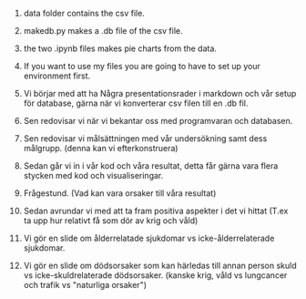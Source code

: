 1. data folder contains the csv file.
2. makedb.py makes a .db file of the csv file.
3. the two .ipynb files makes pie charts from the data.

4. If you want to use my files you are going to have to set up your environment first.

5. Vi börjar med att ha Några presentationsrader i markdown och vår setup för database, gärna när vi konverterar csv filen till en .db fil.
6. Sen redovisar vi när vi bekantar oss med programvaran och databasen.
7. Sen redovisar vi målsättningen med vår undersökning samt dess målgrupp. (denna kan vi efterkonstruera)
8. Sedan går vi in i vår kod och våra resultat, detta får gärna vara flera stycken med kod och visualiseringar.
9. Frågestund. (Vad kan vara orsaker till våra resultat)
10. Sedan avrundar vi med att ta fram positiva aspekter i det vi hittat (T.ex ta upp hur relativt få som dör av krig och våld)

11. Vi gör en slide om ålderrelatade sjukdomar vs icke-ålderrelaterade sjukdomar.
12. Vi gör en slide om dödsorsaker som kan härledas till annan person skuld vs icke-skuldrelaterade dödsorsaker. (kanske krig, våld vs lungcancer och trafik vs "naturliga orsaker")
